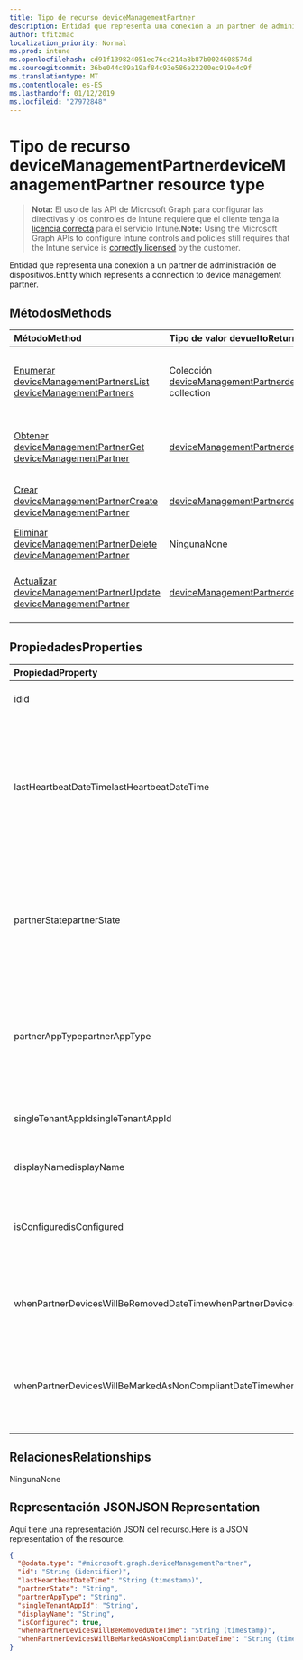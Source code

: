 ```yaml
---
title: Tipo de recurso deviceManagementPartner
description: Entidad que representa una conexión a un partner de administración de dispositivos.
author: tfitzmac
localization_priority: Normal
ms.prod: intune
ms.openlocfilehash: cd91f139824051ec76cd214a8b87b0024608574d
ms.sourcegitcommit: 36be044c89a19af84c93e586e22200ec919e4c9f
ms.translationtype: MT
ms.contentlocale: es-ES
ms.lasthandoff: 01/12/2019
ms.locfileid: "27972848"
---
```

# <a name="devicemanagementpartner-resource-type"></a><span data-ttu-id="c38d2-103">Tipo de recurso deviceManagementPartner</span><span class="sxs-lookup"><span data-stu-id="c38d2-103">deviceManagementPartner resource type</span></span>

> <span data-ttu-id="c38d2-104">**Nota:** El uso de las API de Microsoft Graph para configurar las directivas y los controles de Intune requiere que el cliente tenga la [licencia correcta](https://go.microsoft.com/fwlink/?linkid=839381) para el servicio Intune.</span><span class="sxs-lookup"><span data-stu-id="c38d2-104">**Note:** Using the Microsoft Graph APIs to configure Intune controls and policies still requires that the Intune service is [correctly licensed](https://go.microsoft.com/fwlink/?linkid=839381) by the customer.</span></span>

<span data-ttu-id="c38d2-105">Entidad que representa una conexión a un partner de administración de dispositivos.</span><span class="sxs-lookup"><span data-stu-id="c38d2-105">Entity which represents a connection to device management partner.</span></span>
## <a name="methods"></a><span data-ttu-id="c38d2-106">Métodos</span><span class="sxs-lookup"><span data-stu-id="c38d2-106">Methods</span></span>
|<span data-ttu-id="c38d2-107">Método</span><span class="sxs-lookup"><span data-stu-id="c38d2-107">Method</span></span>|<span data-ttu-id="c38d2-108">Tipo de valor devuelto</span><span class="sxs-lookup"><span data-stu-id="c38d2-108">Return Type</span></span>|<span data-ttu-id="c38d2-109">Descripción</span><span class="sxs-lookup"><span data-stu-id="c38d2-109">Description</span></span>|
|:---|:---|:---|
|[<span data-ttu-id="c38d2-110">Enumerar deviceManagementPartners</span><span class="sxs-lookup"><span data-stu-id="c38d2-110">List deviceManagementPartners</span></span>](../api/intune-onboarding-devicemanagementpartner-list.md)|<span data-ttu-id="c38d2-111">Colección [deviceManagementPartner](../resources/intune-onboarding-devicemanagementpartner.md)</span><span class="sxs-lookup"><span data-stu-id="c38d2-111">[deviceManagementPartner](../resources/intune-onboarding-devicemanagementpartner.md) collection</span></span>|<span data-ttu-id="c38d2-112">Enumere las propiedades y las relaciones de los objetos [deviceManagementPartner](../resources/intune-onboarding-devicemanagementpartner.md).</span><span class="sxs-lookup"><span data-stu-id="c38d2-112">List properties and relationships of the [deviceManagementPartner](../resources/intune-onboarding-devicemanagementpartner.md) objects.</span></span>|
|[<span data-ttu-id="c38d2-113">Obtener deviceManagementPartner</span><span class="sxs-lookup"><span data-stu-id="c38d2-113">Get deviceManagementPartner</span></span>](../api/intune-onboarding-devicemanagementpartner-get.md)|[<span data-ttu-id="c38d2-114">deviceManagementPartner</span><span class="sxs-lookup"><span data-stu-id="c38d2-114">deviceManagementPartner</span></span>](../resources/intune-onboarding-devicemanagementpartner.md)|<span data-ttu-id="c38d2-115">Lea las propiedades y las relaciones del objeto [deviceManagementPartner](../resources/intune-onboarding-devicemanagementpartner.md).</span><span class="sxs-lookup"><span data-stu-id="c38d2-115">Read properties and relationships of the [deviceManagementPartner](../resources/intune-onboarding-devicemanagementpartner.md) object.</span></span>|
|[<span data-ttu-id="c38d2-116">Crear deviceManagementPartner</span><span class="sxs-lookup"><span data-stu-id="c38d2-116">Create deviceManagementPartner</span></span>](../api/intune-onboarding-devicemanagementpartner-create.md)|[<span data-ttu-id="c38d2-117">deviceManagementPartner</span><span class="sxs-lookup"><span data-stu-id="c38d2-117">deviceManagementPartner</span></span>](../resources/intune-onboarding-devicemanagementpartner.md)|<span data-ttu-id="c38d2-118">Cree un objeto [deviceManagementPartner](../resources/intune-onboarding-devicemanagementpartner.md).</span><span class="sxs-lookup"><span data-stu-id="c38d2-118">Create a new [deviceManagementPartner](../resources/intune-onboarding-devicemanagementpartner.md) object.</span></span>|
|[<span data-ttu-id="c38d2-119">Eliminar deviceManagementPartner</span><span class="sxs-lookup"><span data-stu-id="c38d2-119">Delete deviceManagementPartner</span></span>](../api/intune-onboarding-devicemanagementpartner-delete.md)|<span data-ttu-id="c38d2-120">Ninguna</span><span class="sxs-lookup"><span data-stu-id="c38d2-120">None</span></span>|<span data-ttu-id="c38d2-121">Elimina un [deviceManagementPartner](../resources/intune-onboarding-devicemanagementpartner.md).</span><span class="sxs-lookup"><span data-stu-id="c38d2-121">Deletes a [deviceManagementPartner](../resources/intune-onboarding-devicemanagementpartner.md).</span></span>|
|[<span data-ttu-id="c38d2-122">Actualizar deviceManagementPartner</span><span class="sxs-lookup"><span data-stu-id="c38d2-122">Update deviceManagementPartner</span></span>](../api/intune-onboarding-devicemanagementpartner-update.md)|[<span data-ttu-id="c38d2-123">deviceManagementPartner</span><span class="sxs-lookup"><span data-stu-id="c38d2-123">deviceManagementPartner</span></span>](../resources/intune-onboarding-devicemanagementpartner.md)|<span data-ttu-id="c38d2-124">Actualice las propiedades de un objeto [deviceManagementPartner](../resources/intune-onboarding-devicemanagementpartner.md).</span><span class="sxs-lookup"><span data-stu-id="c38d2-124">Update the properties of a [deviceManagementPartner](../resources/intune-onboarding-devicemanagementpartner.md) object.</span></span>|

## <a name="properties"></a><span data-ttu-id="c38d2-125">Propiedades</span><span class="sxs-lookup"><span data-stu-id="c38d2-125">Properties</span></span>
|<span data-ttu-id="c38d2-126">Propiedad</span><span class="sxs-lookup"><span data-stu-id="c38d2-126">Property</span></span>|<span data-ttu-id="c38d2-127">Tipo</span><span class="sxs-lookup"><span data-stu-id="c38d2-127">Type</span></span>|<span data-ttu-id="c38d2-128">Descripción</span><span class="sxs-lookup"><span data-stu-id="c38d2-128">Description</span></span>|
|:---|:---|:---|
|<span data-ttu-id="c38d2-129">id</span><span class="sxs-lookup"><span data-stu-id="c38d2-129">id</span></span>|<span data-ttu-id="c38d2-130">String</span><span class="sxs-lookup"><span data-stu-id="c38d2-130">String</span></span>|<span data-ttu-id="c38d2-131">Todavía no documentado</span><span class="sxs-lookup"><span data-stu-id="c38d2-131">Not yet documented</span></span>|
|<span data-ttu-id="c38d2-132">lastHeartbeatDateTime</span><span class="sxs-lookup"><span data-stu-id="c38d2-132">lastHeartbeatDateTime</span></span>|<span data-ttu-id="c38d2-133">DateTimeOffset</span><span class="sxs-lookup"><span data-stu-id="c38d2-133">DateTimeOffset</span></span>|<span data-ttu-id="c38d2-134">Marca de tiempo del último latido después de habilitar la opción de administrador Conectarse a los partners de administración de dispositivos</span><span class="sxs-lookup"><span data-stu-id="c38d2-134">Timestamp of last heartbeat after admin enabled option Connect to Device management Partner</span></span>|
|<span data-ttu-id="c38d2-135">partnerState</span><span class="sxs-lookup"><span data-stu-id="c38d2-135">partnerState</span></span>|[<span data-ttu-id="c38d2-136">deviceManagementPartnerTenantState</span><span class="sxs-lookup"><span data-stu-id="c38d2-136">deviceManagementPartnerTenantState</span></span>](../resources/intune-onboarding-devicemanagementpartnertenantstate.md)|<span data-ttu-id="c38d2-137">Estado de socio de este inquilino.</span><span class="sxs-lookup"><span data-stu-id="c38d2-137">Partner state of this tenant.</span></span> <span data-ttu-id="c38d2-138">Los valores posibles son: `unknown`, `unavailable`, `enabled`, `terminated`, `rejected`, `unresponsive`.</span><span class="sxs-lookup"><span data-stu-id="c38d2-138">Possible values are: `unknown`, `unavailable`, `enabled`, `terminated`, `rejected`, `unresponsive`.</span></span>|
|<span data-ttu-id="c38d2-139">partnerAppType</span><span class="sxs-lookup"><span data-stu-id="c38d2-139">partnerAppType</span></span>|[<span data-ttu-id="c38d2-140">deviceManagementPartnerAppType</span><span class="sxs-lookup"><span data-stu-id="c38d2-140">deviceManagementPartnerAppType</span></span>](../resources/intune-onboarding-devicemanagementpartnerapptype.md)|<span data-ttu-id="c38d2-141">Tipo de aplicación de socio.</span><span class="sxs-lookup"><span data-stu-id="c38d2-141">Partner App type.</span></span> <span data-ttu-id="c38d2-142">Los valores posibles son: `unknown`, `singleTenantApp` y `multiTenantApp`.</span><span class="sxs-lookup"><span data-stu-id="c38d2-142">Possible values are: `unknown`, `singleTenantApp`, `multiTenantApp`.</span></span>|
|<span data-ttu-id="c38d2-143">singleTenantAppId</span><span class="sxs-lookup"><span data-stu-id="c38d2-143">singleTenantAppId</span></span>|<span data-ttu-id="c38d2-144">String</span><span class="sxs-lookup"><span data-stu-id="c38d2-144">String</span></span>|<span data-ttu-id="c38d2-145">Identificador de aplicación de espacio empresarial único de partner</span><span class="sxs-lookup"><span data-stu-id="c38d2-145">Partner Single tenant App id</span></span>|
|<span data-ttu-id="c38d2-146">displayName</span><span class="sxs-lookup"><span data-stu-id="c38d2-146">displayName</span></span>|<span data-ttu-id="c38d2-147">String</span><span class="sxs-lookup"><span data-stu-id="c38d2-147">String</span></span>|<span data-ttu-id="c38d2-148">Nombre para mostrar del partner</span><span class="sxs-lookup"><span data-stu-id="c38d2-148">Partner display name</span></span>|
|<span data-ttu-id="c38d2-149">isConfigured</span><span class="sxs-lookup"><span data-stu-id="c38d2-149">isConfigured</span></span>|<span data-ttu-id="c38d2-150">Booleano</span><span class="sxs-lookup"><span data-stu-id="c38d2-150">Boolean</span></span>|<span data-ttu-id="c38d2-151">Si el partner de administración de dispositivos está configurado o no</span><span class="sxs-lookup"><span data-stu-id="c38d2-151">Whether device management partner is configured or not</span></span>|
|<span data-ttu-id="c38d2-152">whenPartnerDevicesWillBeRemovedDateTime</span><span class="sxs-lookup"><span data-stu-id="c38d2-152">whenPartnerDevicesWillBeRemovedDateTime</span></span>|<span data-ttu-id="c38d2-153">DateTimeOffset</span><span class="sxs-lookup"><span data-stu-id="c38d2-153">DateTimeOffset</span></span>|<span data-ttu-id="c38d2-154">Fecha y hora en UTC de cuándo se quitará PartnerDevices</span><span class="sxs-lookup"><span data-stu-id="c38d2-154">DateTime in UTC when PartnerDevices will be removed</span></span>|
|<span data-ttu-id="c38d2-155">whenPartnerDevicesWillBeMarkedAsNonCompliantDateTime</span><span class="sxs-lookup"><span data-stu-id="c38d2-155">whenPartnerDevicesWillBeMarkedAsNonCompliantDateTime</span></span>|<span data-ttu-id="c38d2-156">DateTimeOffset</span><span class="sxs-lookup"><span data-stu-id="c38d2-156">DateTimeOffset</span></span>|<span data-ttu-id="c38d2-157">Fecha y hora en UTC de cuándo PartnerDevices se marcará como no compatible</span><span class="sxs-lookup"><span data-stu-id="c38d2-157">DateTime in UTC when PartnerDevices will be marked as NonCompliant</span></span>|

## <a name="relationships"></a><span data-ttu-id="c38d2-158">Relaciones</span><span class="sxs-lookup"><span data-stu-id="c38d2-158">Relationships</span></span>
<span data-ttu-id="c38d2-159">Ninguna</span><span class="sxs-lookup"><span data-stu-id="c38d2-159">None</span></span>
## <a name="json-representation"></a><span data-ttu-id="c38d2-160">Representación JSON</span><span class="sxs-lookup"><span data-stu-id="c38d2-160">JSON Representation</span></span>
<span data-ttu-id="c38d2-161">Aquí tiene una representación JSON del recurso.</span><span class="sxs-lookup"><span data-stu-id="c38d2-161">Here is a JSON representation of the resource.</span></span>
<!-- {
  "blockType": "resource",
  "keyProperty": "id",
  "@odata.type": "microsoft.graph.deviceManagementPartner"
}
-->
``` json
{
  "@odata.type": "#microsoft.graph.deviceManagementPartner",
  "id": "String (identifier)",
  "lastHeartbeatDateTime": "String (timestamp)",
  "partnerState": "String",
  "partnerAppType": "String",
  "singleTenantAppId": "String",
  "displayName": "String",
  "isConfigured": true,
  "whenPartnerDevicesWillBeRemovedDateTime": "String (timestamp)",
  "whenPartnerDevicesWillBeMarkedAsNonCompliantDateTime": "String (timestamp)"
}
```



